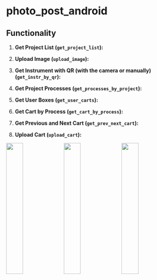 # photo_post_android

## Functionality

1. **Get Project List (`get_project_list`):**

2. **Upload Image (`upload_image`):**

3. **Get Instrument with QR (with the camera or manually) (`get_instr_by_qr`):**

4. **Get Project Processes (`get_processes_by_project`):**

5. **Get User Boxes (`get_user_carts`):**

6. **Get Cart by Process (`get_cart_by_process`):**

7. **Get Previous and Next Cart (`get_prev_next_cart`):**

8. **Upload Cart (`upload_cart`):**

<img src="https://github.com/lyamat/photo_post_android/assets/65541361/8aa5346b-2366-4392-8f12-9b249eb8f806" width="30%" height="30%"/>
<img src="https://github.com/lyamat/photo_post_android/assets/65541361/4e198478-6eaa-4636-9ab8-9e96332a20d4" width="30%" height="30%"/>
<img src="https://github.com/lyamat/photo_post_android/assets/65541361/8ba8c7d9-7f60-4dd8-aa91-e379296d5d01" width="30%" height="30%"/>
